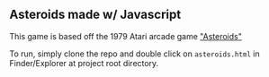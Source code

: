 ## Asteroids made w/ Javascript 

This game is based off the 1979 Atari arcade game ["Asteroids"](https://en.wikipedia.org/wiki/Asteroids_(video_game))

To run, simply clone the repo and double click on `asteroids.html` in Finder/Explorer at project root directory.

